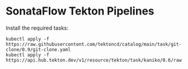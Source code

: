 # SonataFlow Tekton Pipelines

Install the required tasks:

```shell
kubectl apply -f https://raw.githubusercontent.com/tektoncd/catalog/main/task/git-clone/0.9/git-clone.yaml
kubectl apply -f https://api.hub.tekton.dev/v1/resource/tekton/task/kaniko/0.6/raw
```
